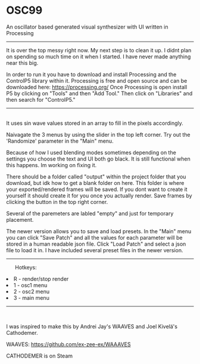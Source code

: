 # OSC99
An oscillator based generated visual synthesizer with UI written in Processing
<hr>
It is over the top messy right now. My next step is to clean it up. I didnt plan on spending so much time on it when I started.
I have never made anything near this big. 

In order to run it you have to download and install Processing and the ControlP5 library within it.
Processing is free and open source and can be downloaded here:
https://processing.org/
Once Processing is open install P5 by clicking on "Tools" and then "Add Tool."
Then click on "Libraries" and then search for "ControlP5."
<br/>
<hr>
<br/>
It uses sin wave values stored in an array to fill in the pixels accordingly. 

Naivagate the 3 menus by using the slider in the top left corner.
Try out the 'Randomize' parameter in the "Main" menu.

Because of how I used blending modes sometimes depending on the settings you choose the text and UI both go black.
It is still functional when this happens. Im working on fixing it. 

There should be a folder called "output" within the project folder that you download, but idk how to get a blank folder on here.
This folder is where your exported/rendered frames will be saved. If you dont want to create it yourself it should create it for you once you actually render. 
Save frames by clicking the button in the top right corner.

Several of the paremeters are labled "empty" and just for temporary placement. 

The newer version allows you to save and load presets. In the "Main" menu you can click "Save Patch" and all the values for each parameter will be stored in a human readable json file. Click "Load Patch" and select a json file to load it in. I have included several preset files in the newer version. 
<br/>
<hr>
<ul>Hotkeys: </ul>
	<li>R - render/stop render</li>
	<li>1 - osc1 menu</li>
	<li>2 - osc2 menu</li>
	<li>3 - main menu</li>

<hr>
<br/>


I was inspired to make this by Andrei Jay's WAAVES and Joel Kivelä's Cathodemer. 

WAAVES:
https://github.com/ex-zee-ex/WAAAVES

CATHODEMER is on Steam
